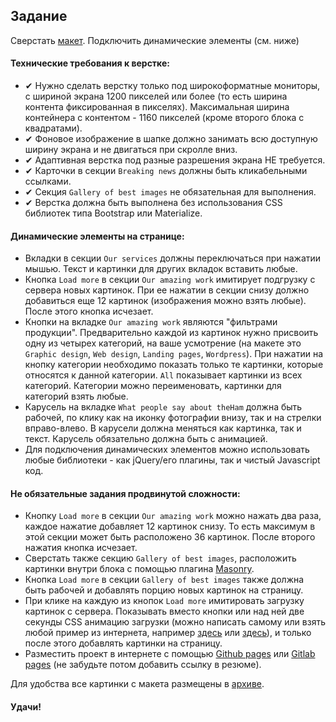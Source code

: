 ## Задание

Сверстать [макет](https://www.figma.com/file/Do0TLndoEjGwuF9Ri7UHol/The_Ham_Steo-Project?node-id=1%3A2). Подключить динамические элементы (см. ниже)

#### Технические требования к верстке:
- ✔ Нужно сделать верстку только под широкоформатные мониторы, с шириной экрана 1200 пикселей или более (то есть ширина контента фиксированная в пикселях). Максимальная ширина контейнера с контентом - 1160 пикселей (кроме второго блока с квадратами). 
- ✔ Фоновое изображение в шапке должно занимать всю доступную ширину экрана и не двигаться при скролле вниз.
- ✔ Адаптивная верстка под разные разрешения экрана НЕ требуется.
- ✔ Карточки в секции `Breaking news` должны быть кликабельными ссылками.
- ✔ Секция `Gallery of best images` не обязательная для выполнения.
- ✔ Верстка должна быть выполнена без использования CSS библиотек типа Bootstrap или Materialize.

#### Динамические элементы на странице:
- Вкладки в секции `Our services` должны переключаться при нажатии мышью. Текст и картинки для других вкладок вставить любые.
- Кнопка `Load more` в секции `Our amazing work` имитирует подгрузку с сервера новых картинок. При ее нажатии в секции снизу должно добавиться еще 12 картинок (изображения можно взять любые). После этого кнопка исчезает.
- Кнопки на вкладке `Our amazing work` являются "фильтрами продукции". Предварительно каждой из картинок нужно присвоить одну из четырех категорий, на ваше усмотрение (на макете это `Graphic design`, `Web design`, `Landing pages`, `Wordpress`). При нажатии на кнопку категории необходимо показать только те картинки, которые относятся к данной категории. `All` показывает картинки из всех категорий. Категории можно переименовать, картинки для категорий взять любые.
- Карусель на вкладке `What people say about theHam` должна быть рабочей, по клику как на иконку фотографии внизу, так и на стрелки вправо-влево. В карусели должна меняться как картинка, так и текст. Карусель обязательно должна быть с анимацией.
- Для подключения динамических элементов можно использовать любые библиотеки - как jQuery/его плагины, так и чистый Javascript код.
   
#### Не обязательные задания продвинутой сложности:
- Кнопку `Load more` в секции `Our amazing work` можно нажать два раза, каждое нажатие добавляет 12 картинок снизу. То есть максимум в этой секции может быть расположено 36 картинок. После второго нажатия кнопка исчезает.
- Сверстать также секцию `Gallery of best images`, расположить картинки внутри блока с помощью плагина [Masonry](https://masonry.desandro.com/).
- Кнопка `Load more` в секции `Gallery of best images` также должна быть рабочей и добавлять порцию новых картинок на страницу.
- При клике на каждую из кнопок `Load more` имитировать загрузку картинок с сервера. Показывать вместо кнопки или над ней две секунды CSS анимацию загрузки (можно написать самому или взять любой пример из интернета, например [здесь](https://freefrontend.com/css-loaders/) или [здесь](http://nisnom.com/preloadery-loader/)), и только после этого добавлять картинки на страницу.
- Разместить проект в интернете с помощью [Github pages](https://pages.github.com/) или [Gitlab pages](https://docs.gitlab.com/ee/user/project/pages/) (не забудьте потом добавить ссылку в резюме).

Для удобства все картинки с макета размещены в [архиве](./Step%20Project%20Ham%20Pictures.zip).

#### Удачи!
